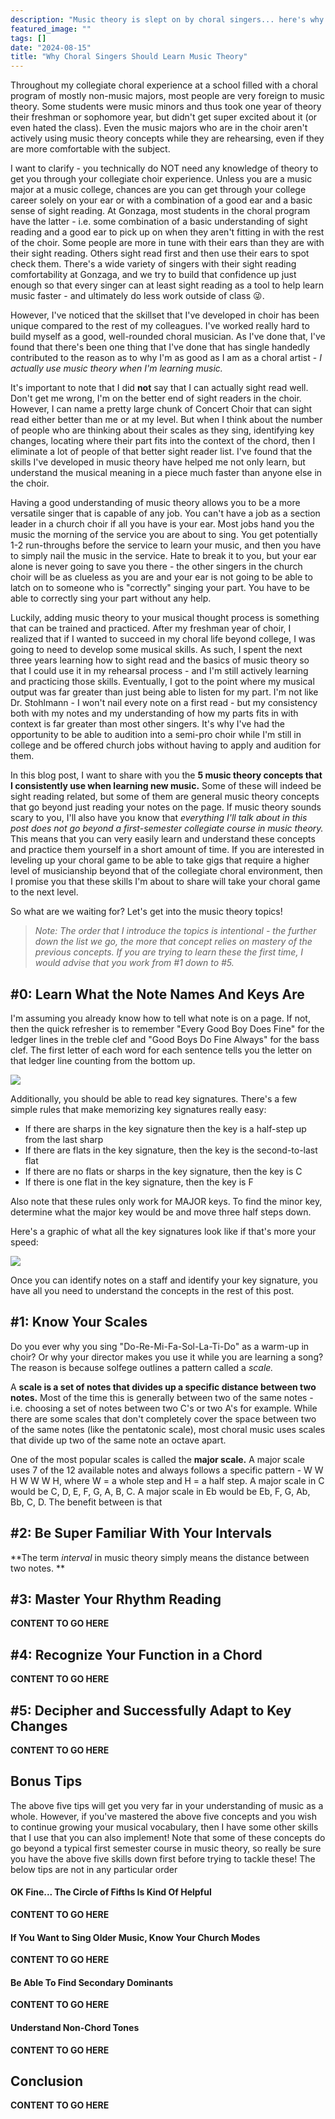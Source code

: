 ```yaml
---
description: "Music theory is slept on by choral singers... here's why I am BETTER as a chorister because of theory"
featured_image: ""
tags: []
date: "2024-08-15"
title: "Why Choral Singers Should Learn Music Theory"
---
```


Throughout my collegiate choral experience at a school filled with a choral program of mostly non-music majors, most people are very foreign to music theory. Some students were music minors and thus took one year of theory their freshman or sophomore year, but didn't get super excited about it (or even hated the class). Even the music majors who are in the choir aren't actively using music theory concepts while they are rehearsing, even if they are more comfortable with the subject. 

I want to clarify - you technically do NOT need any knowledge of theory to get you through your collegiate choir experience. Unless you are a music major at a music college, chances are you can get through your college career solely on your ear or with a combination of a good ear and a basic sense of sight reading. At Gonzaga, most students in the choral program have the latter - i.e. some combination of a basic understanding of sight reading and a good ear to pick up on when they aren't fitting in with the rest of the choir. Some people are more in tune with their ears than they are with their sight reading. Others sight read first and then use their ears to spot check them. There's a wide variety of singers with their sight reading comfortability at Gonzaga, and we try to build that confidence up just enough so that every singer can at least sight reading as a tool to help learn music faster - and ultimately do less work outside of class :stuck_out_tongue_winking_eye:. 

However, I've noticed that the skillset that I've developed in choir has been unique compared to the rest of my colleagues. I've worked really hard to build myself as a good, well-rounded choral musician. As I've done that, I've found that there's been one thing that I've done that has single handedly contributed to the reason as to why I'm as good as I am as a choral artist - *I actually use music theory when I'm learning music.* 

It's important to note that I did **not** say that I can actually sight read well. Don't get me wrong, I'm on the better end of sight readers in the choir. However, I can name a pretty large chunk of Concert Choir that can sight read either better than me or at my level. But when I think about the number of people who are thinking about their scales as they sing, identifying key changes, locating where their part fits into the context of the chord, then I eliminate a lot of people of that better sight reader list. I've found that the skills I've developed in music theory have helped me not only learn, but understand the musical meaning in a piece much faster than anyone else in the choir. 

Having a good understanding of music theory allows you to be a more versatile singer that is capable of any job. You can't have a job as a section leader in a church choir if all you have is your ear. Most jobs hand you the music the morning of the service you are about to sing. You get potentially 1-2 run-throughs before the service to learn your music, and then you have to simply nail the music in the service. Hate to break it to you, but your ear alone is never going to save you there - the other singers in the church choir will be as clueless as you are and your ear is not going to be able to latch on to someone who is "correctly" singing your part. You have to be able to correctly sing your part without any help. 

Luckily, adding music theory to your musical thought process is something that can be trained and practiced. After my freshman year of choir, I realized that if I wanted to succeed in my choral life beyond college, I was going to need to develop some musical skills. As such, I spent the next three years learning how to sight read and the basics of music theory so that I could use it in my rehearsal process - and I'm still actively learning and practicing those skills. Eventually, I got to the point where my musical output was far greater than just being able to listen for my part. I'm not like Dr. Stohlmann - I won't nail every note on a first read - but my consistency both with my notes and my understanding of how my parts fits in with context is far greater than most other singers. It's why I've had the opportunity to be able to audition into a semi-pro choir while I'm still in college and be offered church jobs without having to apply and audition for them. 

In this blog post, I want to share with you the **5 music theory concepts that I consistently use when learning new music.** Some of these will indeed be sight reading related, but some of them are general music theory concepts that go beyond just reading your notes on the page. If music theory sounds scary to you, I'll also have you know that *everything I'll talk about in this post does not go beyond a first-semester collegiate course in music theory.* This means that you can very easily learn and understand these concepts and practice them yourself in a short amount of time. If you are interested in leveling up your choral game to be able to take gigs that require a higher level of musicianship beyond that of the collegiate choral environment, then I promise you that these skills I'm about to share will take your choral game to the next level.

So what are we waiting for? Let's get into the music theory topics!

> *Note: The order that I introduce the topics is intentional - the further down the list we go, the more that concept relies on mastery of the previous concepts. If you are trying to learn these the first time, I would advise that you work from #1 down to #5.*

## #0: Learn What the Note Names And Keys Are

I'm assuming you already know how to tell what note is on a page. If not, then the quick refresher is to remember "Every Good Boy Does Fine" for the ledger lines in the treble clef and "Good Boys Do Fine Always" for the bass clef. The first letter of each word for each sentence tells you the letter on that ledger line counting from the bottom up. 

![](/images/blogs/04/0-ledger-lines.jpg)

Additionally, you should be able to read key signatures. There's a few simple rules that make memorizing key signatures really easy:

* If there are sharps in the key signature then the key is a half-step up from the last sharp
* If there are flats in the key signature, then the key is the second-to-last flat
* If there are no flats or sharps in the key signature, then the key is C
* If there is one flat in the key signature, then the key is F

Also note that these rules only work for MAJOR keys. To find the minor key, determine what the major key would be and move three half steps down.

Here's a graphic of what all the key signatures look like if that's more your speed:

![](/images/blogs/04/0-key-signatures.png)

Once you can identify notes on a staff and identify your key signature, you have all you need to understand the concepts in the rest of this post.

## #1: Know Your Scales

Do you ever why you sing "Do-Re-Mi-Fa-Sol-La-Ti-Do" as a warm-up in choir? Or why your director makes you use it while you are learning a song? The reason is because solfege outlines a pattern called a *scale.*

A **scale is a set of notes that divides up a specific distance between two notes.** Most of the time this is generally between two of the same notes - i.e. choosing a set of notes between two C's or two A's for example. While there are some scales that don't completely cover the space between two of the same notes (like the pentatonic scale), most choral music uses scales that divide up two of the same note an octave apart. 

One of the most popular scales is called the **major scale.** A major scale uses 7 of the 12 available notes and always follows a specific pattern - W W H W W W H, where W = a whole step and H = a half step. A major scale in C would be C, D, E, F, G, A, B, C. A major scale in Eb would be Eb, F, G, Ab, Bb, C, D. The benefit between is that 



## #2: Be Super Familiar With Your Intervals

**The term *interval* in music theory simply means the distance between two notes. **



## #3: Master Your Rhythm Reading

**CONTENT TO GO HERE**



## #4: Recognize Your Function in a Chord

**CONTENT TO GO HERE**



## #5: Decipher and Successfully Adapt to Key Changes

**CONTENT TO GO HERE**



## Bonus Tips

The above five tips will get you very far in your understanding of music as a whole. However, if you've mastered the above five concepts and you wish to continue growing your musical vocabulary, then I have some other skills that I use that you can also implement! Note that some of these concepts do go beyond a typical first semester course in music theory, so really be sure you have the above five skills down first before trying to tackle these! The below tips are not in any particular order

#### OK Fine... The Circle of Fifths Is Kind Of Helpful

**CONTENT TO GO HERE**



#### If You Want to Sing Older Music, Know Your Church Modes

**CONTENT TO GO HERE**



#### Be Able To Find Secondary Dominants

**CONTENT TO GO HERE**



#### Understand Non-Chord Tones

**CONTENT TO GO HERE**



## Conclusion

**CONTENT TO GO HERE**
